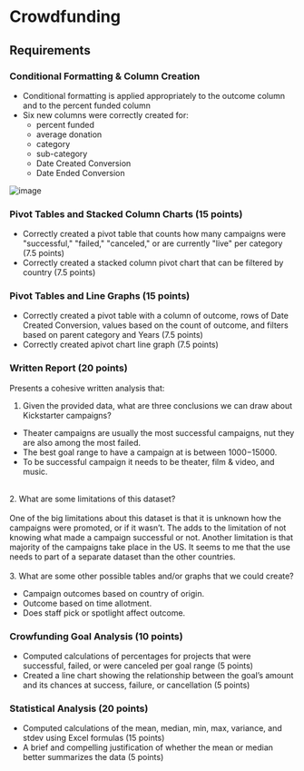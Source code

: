 # Crowdfunding 

## Requirements

### Conditional Formatting & Column Creation
* Conditional formatting is applied appropriately to the outcome column and to the percent funded column 
* Six new columns were correctly created for:
  * percent funded
  * average donation
  * category
  * sub-category
  * Date Created Conversion
  * Date Ended Conversion

![image](https://user-images.githubusercontent.com/113384120/217120437-e7c865fa-a59b-4605-861c-d933590ec698.png)


### Pivot Tables and Stacked Column Charts (15 points)
* Correctly created a pivot table that counts how many campaigns were "successful," "failed," "canceled," or are currently "live" per category (7.5 points)
* Correctly created a stacked column pivot chart that can be filtered by country (7.5 points)

### Pivot Tables and Line Graphs (15 points)
* Correctly created a pivot table with a column of outcome, rows of Date Created Conversion, values based on the count of outcome, and filters based on parent category and Years (7.5 points)
* Correctly created apivot chart line graph (7.5 points)

### Written Report (20 points)
Presents a cohesive written analysis that:

1. Given the provided data, what are three conclusions we can draw about Kickstarter campaigns? <br>

* Theater campaigns are usually the most successful campaigns, nut they are also among the most failed.
* The best goal range to have a campaign at is between $1000-$15000.
* To be successful campaign it needs to be theater, film & video, and music.<br> 
<br>
2. What are some limitations of this dataset?<br>
<br>One of the big limitations about this dataset is that it is unknown how the campaigns were promoted, or if it wasn’t. The adds to the limitation of not knowing what made a campaign successful or not. Another limitation is that majority of the campaigns take place in the US. It seems to me that the use needs to part of a separate dataset than the other countries.<br>
<br>
3. What are some other possible tables and/or graphs that we could create? <br>

* Campaign outcomes based on country of origin.
* Outcome based on time allotment.
* Does staff pick or spotlight affect outcome.

### Crowfunding Goal Analysis (10 points)
* Computed calculations of percentages for projects that were successful, failed, or were canceled per goal range (5 points)
* Created a line chart showing the relationship between the goal’s amount and its chances at success, failure, or cancellation (5 points)

### Statistical Analysis (20 points)
* Computed calculations of the mean, median, min, max, variance, and stdev using Excel formulas (15 points)
* A brief and compelling justification of whether the mean or median better summarizes the data (5 points)

